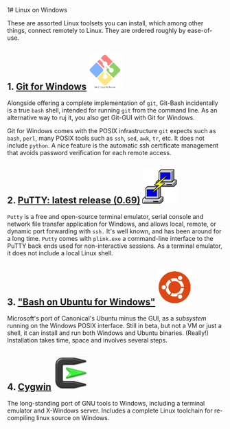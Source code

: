 1# Linux on Windows

These are assorted Linux toolsets you can install, which among other things, connect remotely to Linux. They are ordered roughly by ease-of-use. 

## 1. [Git for Windows](https://git-scm.com/download/win) <img src="./images/gitForWindows.PNG" width="80">

 Alongside offering a complete implementation of `git`, Git-Bash incidentally is a true `bash` shell, intended for running `git` from the command line. As an alternative way to ruj it, you also get Git-GUI with Git for Windows. 

Git for Windows comes with the POSIX infrastructure `git` expects such as `bash`, `perl`, many POSIX tools such as `ssh`, `sed`, `awk`, `tr`, etc. It does not include `python`. A nice feature is the automatic ssh certificate management that avoids password verification for each remote access. 


## 2. [PuTTY: latest release (0.69)](http://www.chiark.greenend.org.uk/~sgtatham/putty/latest.html)  <img src="./images/putty.png" width="80">

`Putty`  is a free and open-source terminal emulator, serial console and network file transfer application for Windows, and allows local, remote, or dynamic port forwarding with `ssh.` It's well known, and has been around for a long time.  `Putty` comes with `plink.exe` a command-line interface to the PuTTY back ends used for non-interactive sessions. As a terminal emulator, it does not include a local Linux shell. 


## 3. ["Bash on Ubuntu for Windows"](https://msdn.microsoft.com/en-us/commandline/wsl/about)  <img src="./images/bashForWindows.png" width="80">


Microsoft's port of Canonical's Ubuntu minus the GUI, as a _subsystem_ running on the Windows POSIX interface.  Still in beta, but not a VM or just a shell, it can install and run both Windows and Ubuntu binaries. (Really!) Installation takes time, space and involves several steps.

## 4. [Cygwin](https://www.cygwin.com/)  <img src="./images/cygwin.png" width="80">

The long-standing port of GNU tools to Windows, including a terminal emulator and X-Windows server. Includes a complete Linux toolchain for re-compiling linux source on Windows. 

